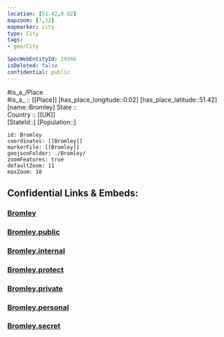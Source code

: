 ```yaml
---
location: [51.42,0.02] 
mapzoom: [7,12] 
mapmarker: city 
type: City
tags:
- geo/City

SpocWebEntityId: 29366
isDeleted: false
confidential: public
---
```

#is_a_/Place  
#is_a_ :: [[Place]] 
[has_place_longitude::0.02] 
[has_place_latitude::51.42] 
[name::Bromley] 
State ::  
Country :: [[UK]]  
[StateId::] 
[Population::] 



```leaflet
id: Bromley
coordinates: [[Bromley]] 
markerFile: [[Bromley]] 
geojsonFolder: ./Bromley/
zoomFeatures: true 
defaultZoom: 11 
maxZoom: 18
```


## Confidential Links & Embeds: 

### [Bromley](/_Standards/Earth/Continent/Europe/Europe~North/UK/England/Regions~England/London,Greater/cities~GreaterLondon/Lewisham/Bromley.md) 

### [Bromley.public](/_public/Earth/Continent/Europe/Europe~North/UK/England/Regions~England/London,Greater/cities~GreaterLondon/Lewisham/Bromley.public.md) 

### [Bromley.internal](/_internal/Earth/Continent/Europe/Europe~North/UK/England/Regions~England/London,Greater/cities~GreaterLondon/Lewisham/Bromley.internal.md) 

### [Bromley.protect](/_protect/Earth/Continent/Europe/Europe~North/UK/England/Regions~England/London,Greater/cities~GreaterLondon/Lewisham/Bromley.protect.md) 

### [Bromley.private](/_private/Earth/Continent/Europe/Europe~North/UK/England/Regions~England/London,Greater/cities~GreaterLondon/Lewisham/Bromley.private.md) 

### [Bromley.personal](/_personal/Earth/Continent/Europe/Europe~North/UK/England/Regions~England/London,Greater/cities~GreaterLondon/Lewisham/Bromley.personal.md) 

### [Bromley.secret](/_secret/Earth/Continent/Europe/Europe~North/UK/England/Regions~England/London,Greater/cities~GreaterLondon/Lewisham/Bromley.secret.md)

